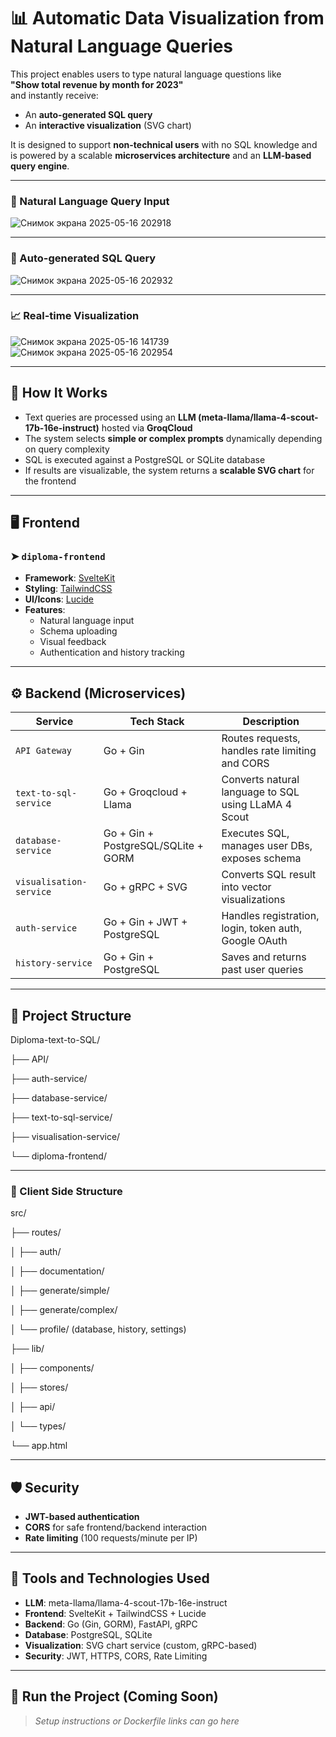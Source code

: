 # 📊 Automatic Data Visualization from Natural Language Queries

This project enables users to type natural language questions like  
**"Show total revenue by month for 2023"**  
and instantly receive:
- An **auto-generated SQL query**
- An **interactive visualization** (SVG chart)

It is designed to support **non-technical users** with no SQL knowledge and is powered by a scalable **microservices architecture** and an **LLM-based query engine**.

---

### 📝 Natural Language Query Input

![Снимок экрана 2025-05-16 202918](https://github.com/user-attachments/assets/6e58a0de-87d3-4d34-b96f-ae398b269502)

---

### 🧠 Auto-generated SQL Query

![Снимок экрана 2025-05-16 202932](https://github.com/user-attachments/assets/bd28253b-996a-4198-bc72-0acb6af8d36f)

---

### 📈 Real-time Visualization

![Снимок экрана 2025-05-16 141739](https://github.com/user-attachments/assets/39f496e2-a965-4db2-8452-43941689ff38)
![Снимок экрана 2025-05-16 202954](https://github.com/user-attachments/assets/d8cd9c44-564e-43ae-9c65-ba45e4b43c1f)

---

## 🧠 How It Works

- Text queries are processed using an **LLM (meta-llama/llama-4-scout-17b-16e-instruct)** hosted via **GroqCloud**
- The system selects **simple or complex prompts** dynamically depending on query complexity
- SQL is executed against a PostgreSQL or SQLite database
- If results are visualizable, the system returns a **scalable SVG chart** for the frontend

---

## 🖥 Frontend

### ➤ `diploma-frontend`
- **Framework**: [SvelteKit](https://kit.svelte.dev/)
- **Styling**: [TailwindCSS](https://tailwindcss.com/)
- **UI/Icons**: [Lucide](https://lucide.dev/)
- **Features**:
  - Natural language input
  - Schema uploading
  - Visual feedback
  - Authentication and history tracking

---

## ⚙️ Backend (Microservices)

| Service                | Tech Stack                               | Description                                                                 |
|------------------------|-------------------------------------------|-----------------------------------------------------------------------------|
| `API Gateway`          | Go + Gin                                  | Routes requests, handles rate limiting and CORS                            |
| `text-to-sql-service`  | Go + Groqcloud + Llama                    | Converts natural language to SQL using LLaMA 4 Scout                       |
| `database-service`     | Go + Gin + PostgreSQL/SQLite + GORM       | Executes SQL, manages user DBs, exposes schema                             |
| `visualisation-service`| Go + gRPC + SVG                           | Converts SQL result into vector visualizations                             |
| `auth-service`         | Go + Gin + JWT + PostgreSQL               | Handles registration, login, token auth, Google OAuth                      |
| `history-service`      | Go + Gin + PostgreSQL                     | Saves and returns past user queries                                        |

  
---

## 📁 Project Structure

Diploma-text-to-SQL/

├── API/

├── auth-service/

├── database-service/

├── text-to-sql-service/

├── visualisation-service/

└── diploma-frontend/

---

### 🎨 Client Side Structure

src/

├── routes/

│ ├── auth/

│ ├── documentation/

│ ├── generate/simple/

│ ├── generate/complex/

│ └── profile/ (database, history, settings)

├── lib/

│ ├── components/

│ ├── stores/

│ ├── api/

│ └── types/

└── app.html

---

## 🛡️ Security

- **JWT-based authentication**
- **CORS** for safe frontend/backend interaction
- **Rate limiting** (100 requests/minute per IP)

---

## 🔧 Tools and Technologies Used

- **LLM**: meta-llama/llama-4-scout-17b-16e-instruct
- **Frontend**: SvelteKit + TailwindCSS + Lucide
- **Backend**: Go (Gin, GORM), FastAPI, gRPC
- **Database**: PostgreSQL, SQLite
- **Visualization**: SVG chart service (custom, gRPC-based)
- **Security**: JWT, HTTPS, CORS, Rate Limiting

---

## 🚀 Run the Project (Coming Soon)

> _Setup instructions or Dockerfile links can go here_





